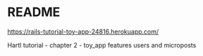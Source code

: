 # README

https://rails-tutorial-toy-app-24816.herokuapp.com/

Hartl tutorial - chapter 2 - toy_app features users and microposts
